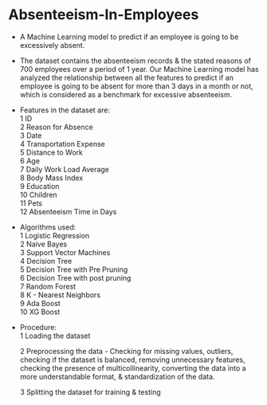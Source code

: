 # Absenteeism-In-Employees
* A Machine Learning model to predict if an employee is going to be excessively absent.

* The dataset contains the absenteeism records & the stated reasons of 700 employees over a period of 1 year. Our Machine Learning model has analyzed the relationship between   all the features to predict if an employee is going to be absent for more than 3 days in a month or not, which is considered as a benchmark for excessive absenteeism.

* Features in the dataset are:    <br />
 1   ID                         <br />
 2   Reason for Absence          <br />
 3   Date                       <br />
 4   Transportation Expense      
 5   Distance to Work          
 6   Age                       
 7   Daily Work Load Average   
 8   Body Mass Index           
 9   Education                 
 10  Children                  
 11  Pets                      
 12  Absenteeism Time in Days  <br />
 
 * Algorithms used:     <br />
 1 Logistic Regression  <br />
 2 Naive Bayes            <br />
 3 Support Vector Machines  <br />
 4 Decision Tree                <br />
 5 Decision Tree with Pre Pruning  <br />
 6 Decision Tree with post pruning <br />
 7 Random Forest               <br />
 8 K - Nearest Neighbors      <br />
 9 Ada Boost	           <br />
 10	XG Boost           <br />
 
 * Procedure:        <br />
   1 Loading the dataset
 
   2 Preprocessing the data - Checking for missing values, outliers, checking if the dataset is balanced, removing unnecessary features, checking the presence of 
   multicollinearity, converting the data into a more understandable format, & standardization of the data.
   
   3 Splitting the dataset for training & testing 
 
 
 
